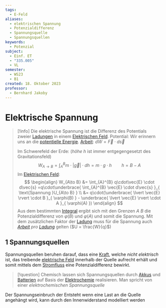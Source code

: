 ```yaml
---
tags:
  - E-Feld
aliases:
  - elektrischen Spannung
  - Potenzialdifferenz
  - Spannungsquelle
  - Spannungsquellen
keywords:
  - Potenzial
subject:
  - Einf. ET
  - "335.005"
  - VL
semester:
  - WS23
  - B1
created: 18. Oktober 2023
professor:
  - Bernhard Jakoby
---
```

 

# Elektrische Spannung

> [!info] Die elektrische Spannung ist die Differenz des Potentials zweier [Ladungen](Statisches%20E-Feld.md) in einem [Elektrischen Feld](Elektrisches%20Feld.md).
> Potential: Wir erinnern uns an die [potentielle Energie](../Physik/Energieerhaltung.md).
> [Arbeit](../Physik/Mechanische%20Arbeit.md): $dW = \vec{F}\cdot d\vec{s}$
> 
> Im Schwerefeld der Erde: (*höhe* $h$ ist immer entgegengesetzt des Gravitationsfeld)
> $$W_{A\to B} = \int_{A}^{B} m\cdot \lvert \vec{g} \rvert  \cdot dh = m\cdot g\cdot h\qquad h = B-A$$
> Im [Elektrischen Feld](Elektrisches%20Feld.md):
>   $$
> \begin{align}
> W_{A\to B} &= \int_{A}^{B} q\cdot\vec{E} \cdot d\vec{s} =q\cdot\underbrace{ \int_{A}^{B} \vec{E} \cdot d\vec{s} }_{ \text{Spannung }U_{A\to B} } \\
> &= q\cdot(\underbrace{ \lvert \vec{E} \rvert \cdot B }_{ \varphi(B) } - \underbrace{ \lvert \vec{E} \rvert \cdot A }_{ \varphi(A) })
> \end{align}
> $$
> Aus dem bestimmten [Integral](../Mathematik/mathe%20(3)/Integralrechnung.md) ergibt sich mit den Grenzen $A$ $B$ die Potenzialdifferenz von $\varphi(B)$ und $\varphi(A)$ und somit die Spannung.
> Mit dem zusätzlichen Faktor der [Ladung](Statisches%20E-Feld.md) muss für die Spannung auch *[Arbeit](../Physik/Mechanische%20Arbeit.md) pro [Ladung](Statisches%20E-Feld.md)* gelten ($U = \frac{W}{q}$)

## 1 Spannungsquellen

Spannungsquellen beruhen darauf, dass eine [Kraft](../Physik/Kraft.md), welche *nicht elektrisch* ist, das treibende [elektrische Feld](Statisches%20E-Feld.md) innerhalb der Quelle aufrecht erhält und somit mittels dem [Stromfluss](elektrischer%20Strom.md) eine Potenzialdifferenz bewirkt.

> [!question] Chemisch lassen sich Spannungsquellen durch [Akkus](../Chemie/Sekundärelement.md) und [Batterien](../Chemie/Primärelement.md) auf Basis der [Elektrochemie](../Chemie/Elektrochemie.md) realisieren.
> Man spricht von einer *elektrochemischen Spannungsquelle*

Der Spannungseinbruch der Entsteht wenn eine Last an die Quelle angehängt wird, kann durch den Innenwiderstand modelliert werden